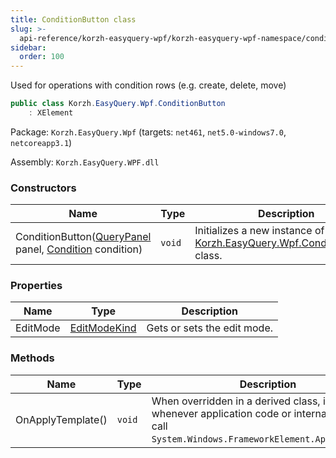 ```yaml
---
title: ConditionButton class
slug: >-
  api-reference/korzh-easyquery-wpf/korzh-easyquery-wpf-namespace/conditionbutton-class
sidebar:
  order: 100
---
```


Used for operations with condition rows (e.g. create, delete, move)
```csharp
public class Korzh.EasyQuery.Wpf.ConditionButton
    : XElement

```
Package: `Korzh.EasyQuery.Wpf` (targets: `net461`, `net5.0-windows7.0`, `netcoreapp3.1`)

Assembly: `Korzh.EasyQuery.WPF.dll`

### Constructors

| Name | Type | Description | 
| --- | --- | --- | 
| ConditionButton([QueryPanel](/easyquery/docs/api-reference/korzh-easyquery-wpf/korzh-easyquery-wpf-namespace/querypanel-class) panel, [Condition](/easyquery/docs/api-reference/korzh-easyquery/korzh-easyquery-namespace/condition-class) condition) | `void` | Initializes a new instance of the [Korzh.EasyQuery.Wpf.ConditionButton](/easyquery/docs/api-reference/korzh-easyquery-wpf/korzh-easyquery-wpf-namespace/conditionbutton-class) class. | 


### Properties

| Name | Type | Description | 
| --- | --- | --- | 
| EditMode | [EditModeKind](/easyquery/docs/api-reference/korzh-easyquery-wpf/korzh-easyquery-wpf-namespace/editmodekind-enum) | Gets or sets the edit mode. | 


### Methods

| Name | Type | Description | 
| --- | --- | --- | 
| OnApplyTemplate() | `void` | When overridden in a derived class, is invoked whenever application code or internal processes call `System.Windows.FrameworkElement.ApplyTemplate`. |
